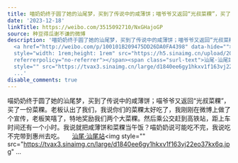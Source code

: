 ```yaml
---
title: 喵奶奶终于圆了她的汕尾梦，买到了传说中的咸薄饼；喵爷爷又返回“光叔菜粿”，买了一份菜粿。老板认出了我们，我说你们的菜粿太好吃了，我刚刚在微博上做了个宣...
date: '2023-12-18'
linkTitle: https://weibo.com/3515092710/NxGHajoGP
source: 种豆得瓜谢不谦的微博
description: '喵奶奶终于圆了她的汕尾梦，买到了传说中的咸薄饼；喵爷爷又返回“光叔菜粿”，买了一份菜粿。老板认出了我们，我说你们的菜粿太好吃了，我刚刚在微博上做了个宣传，老板笑嘻了，特地奖励我们两个大菜粿。然后乘公交赶到高铁站，距上车时间还有一个小时。我说就把咸薄饼和菜粿当午饭？喵奶奶说可能吃不完，我说吃不完带到惠州去吃。
  <a href="http://weibo.com/p/100101B209475DD26DA0FA4398" data-hide=""><span class="url-icon"><img
  style="width: 1rem;height: 1rem" src="https://h5.sinaimg.cn/upload/2015/09/25/3/timeline_card_small_location_default.png"
  referrerpolicy="no-referrer"></span><span class="surl-text">汕尾·汕尾站</span></a><img
  style="" src="https://tvax3.sinaimg.cn/large/d1840ee6gy1hkxv1f163vj22eo37kx6q.jpg"
  ...'
disable_comments: true
---
```

喵奶奶终于圆了她的汕尾梦，买到了传说中的咸薄饼；喵爷爷又返回“光叔菜粿”，买了一份菜粿。老板认出了我们，我说你们的菜粿太好吃了，我刚刚在微博上做了个宣传，老板笑嘻了，特地奖励我们两个大菜粿。然后乘公交赶到高铁站，距上车时间还有一个小时。我说就把咸薄饼和菜粿当午饭？喵奶奶说可能吃不完，我说吃不完带到惠州去吃。 <a href="http://weibo.com/p/100101B209475DD26DA0FA4398" data-hide=""><span class="url-icon"><img style="width: 1rem;height: 1rem" src="https://h5.sinaimg.cn/upload/2015/09/25/3/timeline_card_small_location_default.png" referrerpolicy="no-referrer"></span><span class="surl-text">汕尾·汕尾站</span></a><img style="" src="https://tvax3.sinaimg.cn/large/d1840ee6gy1hkxv1f163vj22eo37kx6q.jpg" ...